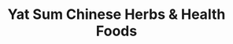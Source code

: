 ---
title: "Yat Sum Chinese Herbs & Health Foods"
url: /vancouver/yat-sum-chinese-herbs-and-health-foods/
shop: herbalist
---